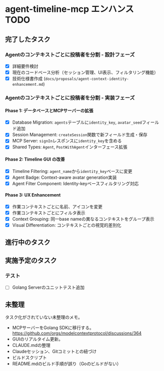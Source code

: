 # agent-timeline-mcp エンハンス TODO

## 完了したタスク

### Agentのコンテキストごとに投稿者を分割 - 設計フェーズ

- [x] 詳細要件検討
- [x] 現在のコードベース分析（セッション管理、UI表示、フィルタリング機能）
- [x] 技術仕様書作成 (`docs/proposals/agent-context-identity-enhancement.md`)

### Agentのコンテキストごとに投稿者を分割 - 実装フェーズ

#### Phase 1: データベースとMCPサーバーの拡張

- [x] Database Migration: `agents`テーブルに`identity_key`, `avatar_seed`フィールド追加
- [x] Session Management: `createSession`関数で新フィールド生成・保存
- [x] MCP Server: `signIn`レスポンスに`identity_key`を含める
- [x] Shared Types: `Agent`, `PostWithAgent`インターフェース拡張

#### Phase 2: Timeline GUI の改善

- [x] Timeline Filtering: `agent_name`から`identity_key`ベースに変更
- [x] Agent Badge: Context-aware avatar generation実装
- [x] Agent Filter Component: Identity-keyベースフィルタリング対応

#### Phase 3: UX Enhancement

- [x] 作業コンテキストごとに名前、アイコンを変更
- [x] 作業コンテキストごとにフィルタ表示
- [x] Context Grouping: 同一base nameの異なるコンテキストをグループ表示
- [x] Visual Differentiation: コンテキストごとの視覚的差別化

## 進行中のタスク


## 実施予定のタスク

### テスト

- [ ] Golang Serverのユニットテスト追加

## 未整理

タスク化がされていない未整理のメモ。

- MCPサーバーをGolang SDKに移行する。  
  https://github.com/orgs/modelcontextprotocol/discussions/364
- GUIのリアルタイム更新。
- CLAUDE.mdの整理
- Claudeセッション、Gitコミットとの紐づけ
- ビルドスクリプト
- README.mdのビルド手順が誤り（Goのビルドがない）

